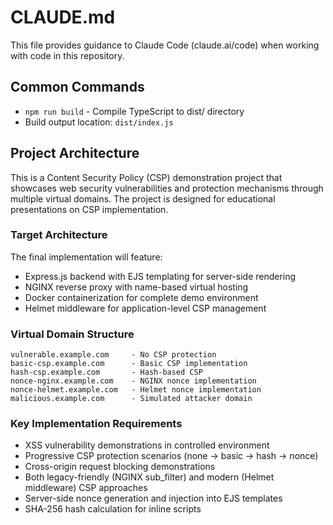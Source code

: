 # CLAUDE.md

This file provides guidance to Claude Code (claude.ai/code) when working with code in this repository.

## Common Commands

- `npm run build` - Compile TypeScript to dist/ directory
- Build output location: `dist/index.js`

## Project Architecture

This is a Content Security Policy (CSP) demonstration project that showcases web security vulnerabilities and protection mechanisms through multiple virtual domains. The project is designed for educational presentations on CSP implementation.

### Target Architecture
The final implementation will feature:
- Express.js backend with EJS templating for server-side rendering
- NGINX reverse proxy with name-based virtual hosting
- Docker containerization for complete demo environment
- Helmet middleware for application-level CSP management

### Virtual Domain Structure
```
vulnerable.example.com     - No CSP protection
basic-csp.example.com      - Basic CSP implementation  
hash-csp.example.com       - Hash-based CSP
nonce-nginx.example.com    - NGINX nonce implementation
nonce-helmet.example.com   - Helmet nonce implementation
malicious.example.com      - Simulated attacker domain
```

### Key Implementation Requirements
- XSS vulnerability demonstrations in controlled environment
- Progressive CSP protection scenarios (none → basic → hash → nonce)
- Cross-origin request blocking demonstrations
- Both legacy-friendly (NGINX sub_filter) and modern (Helmet middleware) CSP approaches
- Server-side nonce generation and injection into EJS templates
- SHA-256 hash calculation for inline scripts